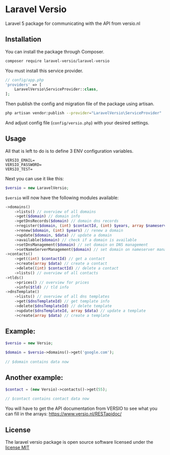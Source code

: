 # Laravel Versio

Laravel 5 package for communicating with the API from versio.nl

## Installation 

You can install the package through Composer.
```bash
composer require laravel-versio/laravel-versio
```
You must install this service provider.
```php
// config/app.php
'providers' => [
    LaravelVersio\ServiceProvider::class,
];
```

Then publish the config and migration file of the package using artisan.
```bash
php artisan vendor:publish --provider="LaravelVersio\ServiceProvider"
```
And adjust config file (`config/versio.php`) with your desired settings.

## Usage

All that is left to do is to define 3 ENV configuration variables.

```
VERSIO_EMAIL=
VERSIO_PASSWORD=
VERSIO_TEST=
```

Next you can use it like this:

```php
$versio = new LaravelVersio;
```

`$versio` will now have the following modules available:

```php
->domains()
    ->lists() // overview of all domains
    ->get($domain) // domain info
    ->getDnsRecords($domain) // domain dns records
    ->register($domain, (int) $contactId, (int) $years, array $nameservers) // register domain
    ->renew($domain, (int) $years) // renew a domain
    ->update($domain, $data) // update a domain
    ->available($domain) // check if a domain is available
    ->setDnsManagement($domain) // set domain on DNS management
    ->setNameServerManagement($domain) // set domain on nameserver management
->contacts()
    ->get((int) $contactId) // get a contact
    ->create(array $data) // create a contact
    ->delete((int) $contactId) // delete a contact
    ->lists() // overview of all contacts
->tlds()
    ->prices() // overview for prices
    ->info($tld) // tld info
->dnsTemplate()    
    ->lists() // overview of all dns templates
    ->get($dnsTemplateId) // get template info
    ->delete($dnsTemplateId) // delete template
    ->update($dnsTemplateId, array $data) // update a template
    ->create(array $data) // create a template
```

## Example: 

```php
$versio = new Versio;
 
$domain = $versio->domains()->get('google.com');
 
// $domain contains data now
```

## Another example:

```php
$contact = (new Versio)->contacts()->get(55);
 
// $contact contains contact data now
```

You will have to get the API documentation from VERSIO to see what you can fill in the arrays:
https://www.versio.nl/RESTapidoc/

## License

The laravel versio package is open source software licensed under the [license MIT](http://opensource.org/licenses/MIT)
